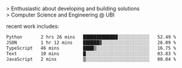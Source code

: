 
<!--<img width="1415" height="100" alt="blu" src="https://github.com/rdsilva01/rdsilva01/assets/101207588/deb060e5-d035-4f09-b511-e3f50605b207">-->

\> Enthusiastic about developing and building solutions <br>
\> Computer Science and Engineering @ UBI

<!-- <a href="https://www.rodrigosilva.live/">personal website</a> 🏁 -->

<!-- ![](https://komarev.com/ghpvc/?username=rdsilva01) -->

recent work includes:
<!--START_SECTION:waka-->

```txt
Python       2 hrs 26 mins   █████████████░░░░░░░░░░░░   52.49 %
JSON         1 hr 12 mins    ██████▓░░░░░░░░░░░░░░░░░░   26.09 %
TypeScript   46 mins         ████▒░░░░░░░░░░░░░░░░░░░░   16.75 %
Text         10 mins         █░░░░░░░░░░░░░░░░░░░░░░░░   03.83 %
JavaScript   2 mins          ▒░░░░░░░░░░░░░░░░░░░░░░░░   00.84 %
```

<!--END_SECTION:waka-->

